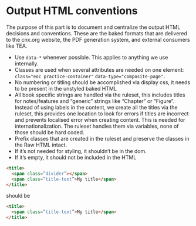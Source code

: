 # Output HTML conventions

The purpose of this part is to document and centralize the output HTML decisions and conventions. These are the baked formats that are delivered to the cnx.org website, the PDF generation system, and external consumers like TEA.

- Use `data-*` whenever possible. This applies to anything we use internally.
- Classes are used when several attributes are needed on one element: `class="eoc practice-container"` `data-type="composite-page"`.
- No numbering or titling should be accomplished via display css, it needs to be present in the unstyled baked HTML
- All book specific strings are handled via the ruleset, this includes titles for notes/features and “generic” strings like “Chapter” or “Figure”. Instead of using labels in the content, we create all the titles via the ruleset, this provides one location to look for errors if titles are incorrect and prevents localised error when creating content. This is needed for internationalization. The ruleset handles them via variables, none of those should be hard coded.
- Prefix classes that are created in the ruleset and preserve the classes in the Raw HTML intact.
- If it’s not needed for styling, it shouldn’t be in the dom.
- If it’s empty, it should not be included in the HTML

``` html
<title>
  <span class=”divider”></span>
  <span class=”title-text”>My title</span>
</title>
```

should be

```html
<title>
  <span class=”title-text”>My title</span>
</title>
```
